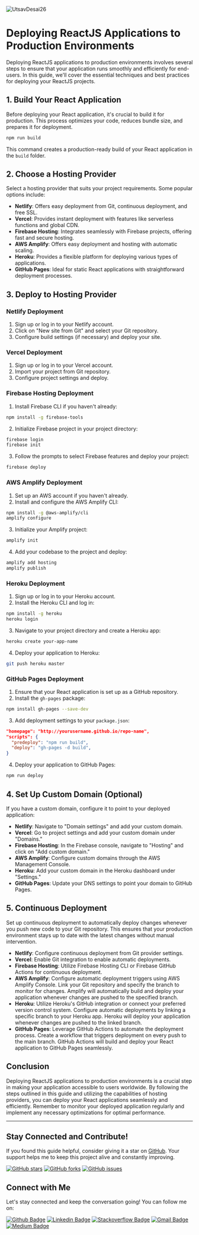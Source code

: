 ![UtsavDesai26](https://github.com/UtsavDesai26/react-interview-prep/assets/80502799/07f8817f-f0e1-4ce6-8f54-20e133465292)

# Deploying ReactJS Applications to Production Environments

Deploying ReactJS applications to production environments involves several steps to ensure that your application runs smoothly and efficiently for end-users. In this guide, we'll cover the essential techniques and best practices for deploying your ReactJS projects.

## 1. Build Your React Application

Before deploying your React application, it's crucial to build it for production. This process optimizes your code, reduces bundle size, and prepares it for deployment.

```bash
npm run build
```

This command creates a production-ready build of your React application in the `build` folder.

## 2. Choose a Hosting Provider

Select a hosting provider that suits your project requirements. Some popular options include:

- **Netlify**: Offers easy deployment from Git, continuous deployment, and free SSL.
- **Vercel**: Provides instant deployment with features like serverless functions and global CDN.
- **Firebase Hosting**: Integrates seamlessly with Firebase projects, offering fast and secure hosting.
- **AWS Amplify**: Offers easy deployment and hosting with automatic scaling.
- **Heroku**: Provides a flexible platform for deploying various types of applications.
- **GitHub Pages**: Ideal for static React applications with straightforward deployment processes.

## 3. Deploy to Hosting Provider

### Netlify Deployment

1. Sign up or log in to your Netlify account.
2. Click on "New site from Git" and select your Git repository.
3. Configure build settings (if necessary) and deploy your site.

### Vercel Deployment

1. Sign up or log in to your Vercel account.
2. Import your project from Git repository.
3. Configure project settings and deploy.

### Firebase Hosting Deployment

1. Install Firebase CLI if you haven't already:

```bash
npm install -g firebase-tools
```

2. Initialize Firebase project in your project directory:

```bash
firebase login
firebase init
```

3. Follow the prompts to select Firebase features and deploy your project:

```bash
firebase deploy
```

### AWS Amplify Deployment

1. Set up an AWS account if you haven't already.
2. Install and configure the AWS Amplify CLI:

```bash
npm install -g @aws-amplify/cli
amplify configure
```

3. Initialize your Amplify project:

```bash
amplify init
```

4. Add your codebase to the project and deploy:

```bash
amplify add hosting
amplify publish
```

### Heroku Deployment

1. Sign up or log in to your Heroku account.
2. Install the Heroku CLI and log in:

```bash
npm install -g heroku
heroku login
```

3. Navigate to your project directory and create a Heroku app:

```bash
heroku create your-app-name
```

4. Deploy your application to Heroku:

```bash
git push heroku master
```

### GitHub Pages Deployment

1. Ensure that your React application is set up as a GitHub repository.
2. Install the `gh-pages` package:

```bash
npm install gh-pages --save-dev
```

3. Add deployment settings to your `package.json`:

```json
"homepage": "http://yourusername.github.io/repo-name",
"scripts": {
  "predeploy": "npm run build",
  "deploy": "gh-pages -d build",
}
```

4. Deploy your application to GitHub Pages:

```bash
npm run deploy
```

## 4. Set Up Custom Domain (Optional)

If you have a custom domain, configure it to point to your deployed application:

- **Netlify**: Navigate to "Domain settings" and add your custom domain.
- **Vercel**: Go to project settings and add your custom domain under "Domains."
- **Firebase Hosting**: In the Firebase console, navigate to "Hosting" and click on "Add custom domain."
- **AWS Amplify**: Configure custom domains through the AWS Management Console.
- **Heroku**: Add your custom domain in the Heroku dashboard under "Settings."
- **GitHub Pages**: Update your DNS settings to point your domain to GitHub Pages.

## 5. Continuous Deployment

Set up continuous deployment to automatically deploy changes whenever you push new code to your Git repository. This ensures that your production environment stays up to date with the latest changes without manual intervention.

- **Netlify**: Configure continuous deployment from Git provider settings.
- **Vercel**: Enable Git integration to enable automatic deployments.
- **Firebase Hosting**: Utilize Firebase Hosting CLI or Firebase GitHub Actions for continuous deployment.
- **AWS Amplify**: Configure automatic deployment triggers using AWS Amplify Console. Link your Git repository and specify the branch to monitor for changes. Amplify will automatically build and deploy your application whenever changes are pushed to the specified branch.
- **Heroku**: Utilize Heroku's GitHub integration or connect your preferred version control system. Configure automatic deployments by linking a specific branch to your Heroku app. Heroku will deploy your application whenever changes are pushed to the linked branch.
- **GitHub Pages**: Leverage GitHub Actions to automate the deployment process. Create a workflow that triggers deployment on every push to the main branch. GitHub Actions will build and deploy your React application to GitHub Pages seamlessly.

## Conclusion

Deploying ReactJS applications to production environments is a crucial step in making your application accessible to users worldwide. By following the steps outlined in this guide and utilizing the capabilities of hosting providers, you can deploy your React applications seamlessly and efficiently. Remember to monitor your deployed application regularly and implement any necessary optimizations for optimal performance.

---

## Stay Connected and Contribute!

If you found this guide helpful, consider giving it a star on [GitHub](https://github.com/UtsavDesai26/react-interview-prep). Your support helps me to keep this project alive and constantly improving.

[![GitHub stars](https://img.shields.io/github/stars/UtsavDesai26/react-interview-prep?style=social)](https://github.com/UtsavDesai26/react-interview-prep)
[![GitHub forks](https://img.shields.io/github/forks/UtsavDesai26/react-interview-prep?style=social)](https://github.com/UtsavDesai26/react-interview-prep/fork)
[![GitHub issues](https://img.shields.io/github/issues/UtsavDesai26/react-interview-prep)](https://github.com/UtsavDesai26/react-interview-prep/issues)

## Connect with Me

Let's stay connected and keep the conversation going! You can follow me on:

[![Github Badge](http://img.shields.io/badge/-Github-black?style=flat-square&logo=github&link=https://github.com/UtsavSoftrefineTech)](https://github.com/UtsavSoftrefineTech)
[![Linkedin Badge](https://img.shields.io/badge/-LinkedIn-blue?style=flat-square&logo=Linkedin&logoColor=white&link=https://www.linkedin.com/in/utsavdesai26/)](https://www.linkedin.com/in/utsavdesai26/)
[![Stackoverflow Badge](https://img.shields.io/badge/-Stack%20overflow-FE7A16?style=flat-square&logo=stack-overflow&logoColor=white&link=https://stackoverflow.com/users/22878781/utsav-desai)](https://stackoverflow.com/users/22878781/utsav-desai)
[![Gmail Badge](https://img.shields.io/badge/-Gmail-d14836?style=flat-square&logo=Gmail&logoColor=white&link=mailto:desaiutsav26@gmail.com)](mailto:desaiutsav26@gmail.com)
[![Medium Badge](https://img.shields.io/badge/-Medium-black?style=flat-square&logo=medium&link=https://medium.com/@utsavdesai26)](https://medium.com/@utsavdesai26)
